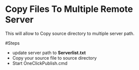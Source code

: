 # Copy Files To Multiple Remote Server
 This will allow to Copy source directory to  multiple server path.
 
 
 #Steps
 * update server path to <strong>Serverlist.txt</strong>
 * Copy your source file to source directory
 * Start OneClickPublish.cmd
